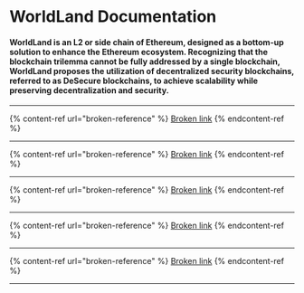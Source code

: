 # WorldLand Documentation

#### WorldLand is an L2 or side chain of Ethereum, designed as a bottom-up solution to enhance the Ethereum ecosystem. Recognizing that the blockchain trilemma cannot be fully addressed by a single blockchain, WorldLand proposes the utilization of decentralized security blockchains, referred to as DeSecure blockchains, to achieve scalability while preserving decentralization and security.&#x20;

***

{% content-ref url="broken-reference" %}
[Broken link](broken-reference)
{% endcontent-ref %}

***

{% content-ref url="broken-reference" %}
[Broken link](broken-reference)
{% endcontent-ref %}

***

{% content-ref url="broken-reference" %}
[Broken link](broken-reference)
{% endcontent-ref %}

***

{% content-ref url="broken-reference" %}
[Broken link](broken-reference)
{% endcontent-ref %}

***

{% content-ref url="broken-reference" %}
[Broken link](broken-reference)
{% endcontent-ref %}

***
